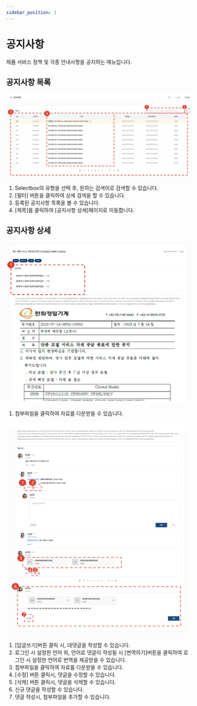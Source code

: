 ```yaml
---
sidebar_position: 1
---
```


# 공지사항

제품 서비스 정책 및 각종 안내사항을 공지하는 메뉴입니다.

## 공지사항 목록
 
![001](./img/001.png)

1. Selectbox의 유형을 선택 후, 원하는 검색어로 검색할 수 있습니다.
1. [필터] 버튼을 클릭하여 상세 검색을 할 수 있습니다. 
1. 등록된 공지사항 목록을 볼 수 있습니다.
1. [제목]를 클릭하여 [공지사항 상세]페이지로 이동합니다.


## 공지사항 상세

![002](./img/002.png)

1. 첨부파일을 클릭하여 자료를 다운받을 수 있습니다.

![003](./img/003.png)

1. [답글쓰기]버튼 클릭 시, 대댓글을 작성할 수 있습니다. 
1. 로그인 시 설정한 언어 외, 언어로 댓글이 작성될 시 [번역하기]버튼을 클릭하여 로그인 시 설정한 언어로 번역을 제공받을 수 있습니다.
1. 첨부파일을 클릭하여 자료를 다운받을 수 있습니다.
1. [수정] 버튼 클릭시, 댓글을 수정할 수 있습니다.
1. [삭제] 버튼 클릭시, 댓글을 삭제할 수 있습니다.
1. 신규 댓글을 작성할 수 있습니다.
1. 댓글 작성시, 첨부파일을 추가할 수 있습니다.